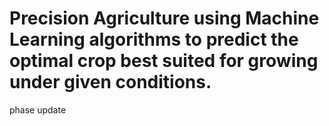 # Precision Agriculture using Machine Learning algorithms to predict the optimal crop best suited for growing under given conditions. 

phase update
